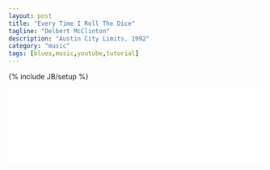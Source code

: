 ```yaml
---
layout: post
title: "Every Time I Roll The Dice"
tagline: "Delbert McClinton"
description: "Austin City Limits, 1992"
category: "music"
tags: [blues,music,youtube,tutorial]
---
```

{% include JB/setup %}

<iframe class="youtube" width="100%" src="//www.youtube.com/embed/q7tFeVLNH5E" frameborder="0" allowfullscreen="true"> </iframe>
